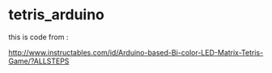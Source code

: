 tetris_arduino
==============

this is code from :

http://www.instructables.com/id/Arduino-based-Bi-color-LED-Matrix-Tetris-Game/?ALLSTEPS
